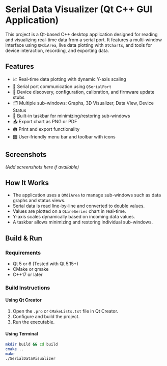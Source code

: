 # Serial Data Visualizer (Qt C++ GUI Application)

This project is a Qt-based C++ desktop application designed for reading and visualizing real-time data from a serial port. It features a multi-window interface using `QMdiArea`, live data plotting with `QtCharts`, and tools for device interaction, recording, and exporting data.

## Features

- 📈 Real-time data plotting with dynamic Y-axis scaling
- 🔌 Serial port communication using `QSerialPort`
- 🧭 Device discovery, configuration, calibration, and firmware update stubs
- 🗂 Multiple sub-windows: Graphs, 3D Visualizer, Data View, Device Status
- 🧰 Built-in taskbar for minimizing/restoring sub-windows
- 📤 Export chart as PNG or PDF
- 🖨 Print and export functionality
- 🎛 User-friendly menu bar and toolbar with icons

## Screenshots

*(Add screenshots here if available)*

## How It Works

- The application uses a `QMdiArea` to manage sub-windows such as data graphs and status views.
- Serial data is read line-by-line and converted to double values.
- Values are plotted on a `QLineSeries` chart in real-time.
- Y-axis scales dynamically based on incoming data values.
- A taskbar allows minimizing and restoring individual sub-windows.

## Build & Run

### Requirements

- Qt 5 or 6 (Tested with Qt 5.15+)
- CMake or qmake
- C++17 or later

### Build Instructions

#### Using Qt Creator

1. Open the `.pro` or `CMakeLists.txt` file in Qt Creator.
2. Configure and build the project.
3. Run the executable.

#### Using Terminal

```bash
mkdir build && cd build
cmake ..
make
./SerialDataVisualizer
